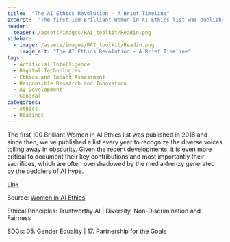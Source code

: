 ```yaml
---
title:  "The AI Ethics Revolution - A Brief Timeline"  
excerpt:  "The first 100 Brilliant Women in AI Ethics list was published in 2018 and since then, we've published a list every year to recognize the diverse voices toiling away in obscurity. Given the recent developments, it is even more critical to do (...)"  
header:
  teaser: /assets/images/RAI_toolkit/Readin.png
sidebar:
  - image: /assets/images/RAI_toolkit/Readin.png
    image_alt: "The AI Ethics Revolution - A Brief Timeline"
tags:
  - Artificial Intelligence
  - Digital Technologies
  - Ethics and Impact Assessment
  - Responsible Research and Innovation
  - AI Development
  - General
categories:
  - ethics
  - Readings
---
```

The first 100 Brilliant Women in AI Ethics list was published in 2018 and since then, we've published a list every year to recognize the diverse voices toiling away in obscurity. Given the recent developments, it is even more critical to document their key contributions and most importantly their sacrifices, which are often overshadowed by the media-frenzy generated by the peddlers of AI hype.

[Link](https://medium.com/women-in-ai-ethics/the-ai-ethics-revolution-a-timeline-276593eef416)

Source: [Women in AI Ethics](https://medium.com/women-in-ai-ethics)

Ethical Principles: Trustworthy AI | Diversity, Non-Discrimination and Fairness

SDGs: 05. Gender Equality | 17. Partnership for the Goals
